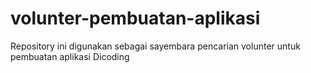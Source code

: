 # volunter-pembuatan-aplikasi
Repository ini digunakan sebagai sayembara pencarian volunter untuk pembuatan aplikasi Dicoding 
